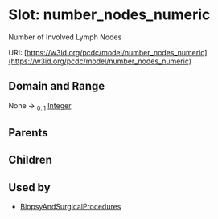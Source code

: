 
# Slot: number_nodes_numeric


Number of Involved Lymph Nodes

URI: [https://w3id.org/pcdc/model/number_nodes_numeric](https://w3id.org/pcdc/model/number_nodes_numeric)


## Domain and Range

None &#8594;  <sub>0..1</sub> [Integer](types/Integer.md)

## Parents


## Children


## Used by

 * [BiopsyAndSurgicalProcedures](BiopsyAndSurgicalProcedures.md)
